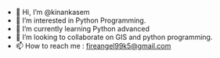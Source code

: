 - 👋 Hi, I’m @kinankasem
- 👀 I’m interested in Python Programming.
- 🌱 I’m currently learning Python advanced
- 💞️ I’m looking to collaborate on GIS and python programming.
- 📫 How to reach me : fireangel99k5@gmail.com

<!---
kinankasem/kinankasem is a ✨ special ✨ repository because its `README.md` (this file) appears on your GitHub profile.
You can click the Preview link to take a look at your changes.
--->
